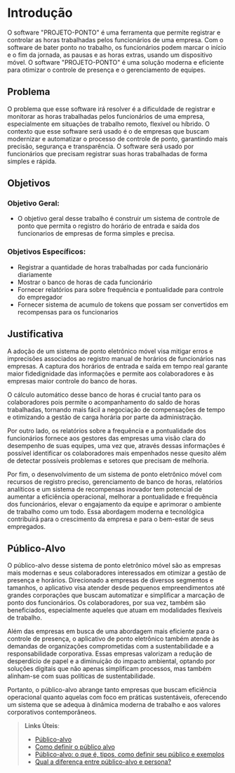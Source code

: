 # Introdução

O software "PROJETO-PONTO" é uma ferramenta que permite registrar e controlar as horas trabalhadas pelos funcionários de uma empresa. Com o software de bater ponto no trabalho, os funcionários podem marcar o início e o fim da jornada, as pausas e as horas extras, usando um dispositivo móvel. O software "PROJETO-PONTO" é uma solução moderna e eficiente para otimizar o controle de presença e o gerenciamento de equipes.

## Problema
O problema que esse software irá resolver é a dificuldade de registrar e monitorar as horas trabalhadas pelos funcionários de uma empresa, especialmente em situações de trabalho remoto, flexível ou híbrido. 
O contexto que esse software será usado é o de empresas que buscam modernizar e automatizar o processo de controle de ponto, garantindo mais precisão, segurança e transparência. O software será usado por funcionários que precisam registrar suas horas trabalhadas de forma simples e rápida.

## Objetivos

### Objetivo Geral:
* O objetivo geral desse trabalho é construir um sistema de controle de ponto que permita o registro do horário de entrada e saída dos funcionarios de empresas de forma simples e precisa.

### Objetivos Específicos:
* Registrar a quantidade de horas trabalhadas por cada funcionário diariamente
* Mostrar o banco de horas de cada funcionário
* Fornecer relatórios para sobre frequência e pontualidade para controle do empregador
* Fornecer sistema de acumulo de tokens que possam ser convertidos em recompensas para os funcionarios 


## Justificativa

A adoção de um sistema de ponto eletrônico móvel visa mitigar erros e imprecisões associados ao registro manual de horários de funcionários nas empresas. A captura dos horários de entrada e saída em tempo real garante maior fidedignidade das informações e permite aos colaboradores e às empresas maior controle do banco de horas.

O cálculo automático desse banco de horas é crucial tanto para os colaboradores  pois permite o acompanhamento do saldo de horas trabalhadas, tornando mais fácil a negociação de compensações de tempo e otimizando a gestão de carga horária por parte da administração.

Por outro lado, os relatórios sobre a frequência e a pontualidade dos funcionários fornece aos gestores das empresas uma visão clara do desempenho de suas equipes, uma vez que, através dessas informações é possível identificar os colaboradores mais empenhados nesse quesito além de detectar possíveis problemas e setores que precisam de melhoria.

Por fim, o desenvolvimento de um sistema de ponto eletrônico móvel com recursos de registro preciso, gerenciamento de banco de horas, relatórios analíticos e um sistema de recompensas inovador tem potencial de aumentar a eficiência operacional, melhorar a pontualidade e frequência dos funcionários, elevar o engajamento da equipe e aprimorar o ambiente de trabalho como um todo. Essa abordagem moderna e tecnológica contribuirá para o crescimento da empresa e para o bem-estar de seus empregados.

## Público-Alvo

O público-alvo desse sistema de ponto eletrônico móvel são as empresas mais modernas e seus colaboradores interessados em otimizar a gestão de presença e horários. Direcionado a empresas de diversos segmentos e tamanhos, o aplicativo visa atender desde pequenos empreendimentos até grandes corporações que buscam automatizar e simplificar a marcação de ponto dos funcionários. Os colaboradores, por sua vez, também são beneficiados, especialmente aqueles que atuam em modalidades flexíveis de trabalho. 

Além das empresas em busca de uma abordagem mais eficiente para o controle de presença, o aplicativo de ponto eletrônico também atende às demandas de organizações comprometidas com a sustentabilidade e a responsabilidade corporativa. Essas empresas valorizam a redução de desperdício de papel e a diminuição do impacto ambiental, optando por soluções digitais que não apenas simplificam processos, mas também alinham-se com suas políticas de sustentabilidade.

Portanto, o público-alvo abrange tanto empresas que buscam eficiência operacional quanto aquelas com foco em práticas sustentáveis, oferecendo um sistema que se adequa à dinâmica moderna de trabalho e aos valores corporativos contemporâneos.

> **Links Úteis**:
> - [Público-alvo](https://blog.hotmart.com/pt-br/publico-alvo/)
> - [Como definir o público alvo](https://exame.com/pme/5-dicas-essenciais-para-definir-o-publico-alvo-do-seu-negocio/)
> - [Público-alvo: o que é, tipos, como definir seu público e exemplos](https://klickpages.com.br/blog/publico-alvo-o-que-e/)
> - [Qual a diferença entre público-alvo e persona?](https://rockcontent.com/blog/diferenca-publico-alvo-e-persona/)

